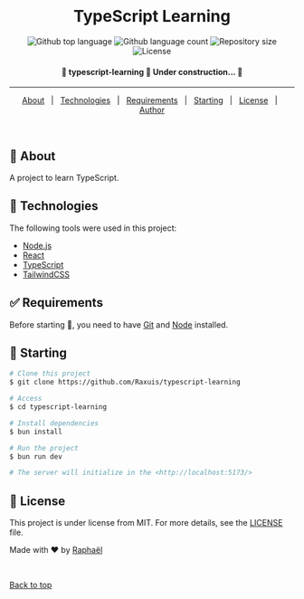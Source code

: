 <div align="center" id="top"> 
&#xa0;
</div>

<h1 align="center">TypeScript Learning</h1>

<p align="center">
  <img alt="Github top language" src="https://img.shields.io/github/languages/top/Raxuis/typescript-learning?color=56BEB8">

  <img alt="Github language count" src="https://img.shields.io/github/languages/count/Raxuis/typescript-learning?color=56BEB8">

  <img alt="Repository size" src="https://img.shields.io/github/repo-size/Raxuis/typescript-learning?color=56BEB8">

  <img alt="License" src="https://img.shields.io/github/license/Raxuis/typescript-learning?color=56BEB8">
</p>

<h4 align="center">
	🚧  typescript-learning 🚀 Under construction...  🚧
</h4>

<hr>

<p align="center">
  <a href="#dart-about">About</a> &#xa0; | &#xa0; 
  <a href="#rocket-technologies">Technologies</a> &#xa0; | &#xa0;
  <a href="#white_check_mark-requirements">Requirements</a> &#xa0; | &#xa0;
  <a href="#checkered_flag-starting">Starting</a> &#xa0; | &#xa0;
  <a href="#memo-license">License</a> &#xa0; | &#xa0;
  <a href="https://github.com/Raxuis" target="_blank">Author</a>
</p>

<br>

## :dart: About

A project to learn TypeScript.

## :rocket: Technologies

The following tools were used in this project:

- [Node.js](https://nodejs.org/en/)
- [React](https://pt-br.reactjs.org/)
- [TypeScript](https://www.typescriptlang.org/)
- [TailwindCSS](https://tailwindcss.com/)

## :white_check_mark: Requirements

Before starting :checkered_flag:, you need to have [Git](https://git-scm.com) and [Node](https://nodejs.org/en/) installed.

## :checkered_flag: Starting

```bash
# Clone this project
$ git clone https://github.com/Raxuis/typescript-learning

# Access
$ cd typescript-learning

# Install dependencies
$ bun install

# Run the project
$ bun run dev

# The server will initialize in the <http://localhost:5173/>
```

## :memo: License

This project is under license from MIT. For more details, see the [LICENSE](LICENSE.md) file.

Made with :heart: by <a href="https://github.com/Raxuis" target="_blank">Raphaël</a>

&#xa0;

<a href="#top">Back to top</a>

